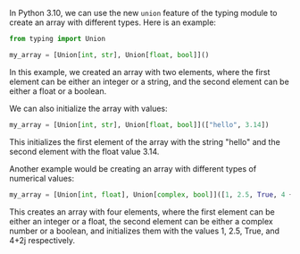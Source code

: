 In Python 3.10, we can use the new `union` feature of the typing module to create an array with different types. Here is an example:

```python
from typing import Union

my_array = [Union[int, str], Union[float, bool]]()
```

In this example, we created an array with two elements, where the first element can be either an integer or a string, and the second element can be either a float or a boolean.

We can also initialize the array with values:

```python
my_array = [Union[int, str], Union[float, bool]](["hello", 3.14])
```

This initializes the first element of the array with the string "hello" and the second element with the float value 3.14.

Another example would be creating an array with different types of numerical values:

```python
my_array = [Union[int, float], Union[complex, bool]]([1, 2.5, True, 4 + 2j])
```

This creates an array with four elements, where the first element can be either an integer or a float, the second element can be either a complex number or a boolean, and initializes them with the values 1, 2.5, True, and 4+2j respectively.